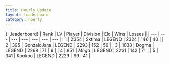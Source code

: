 ```yaml
---
title: Hourly Update
layout: leaderboard
category: hourly
---
```


{: .leaderboard}
| Rank | LV | Player | Division | Elo | Wins | Losses |
| --- | --- | --- | --- | --- | --- | --- |
| <span data-change="0">1</span> | 2354 | <span title="ID: 353063">Sktima</span> | LEGEND | <span data-change="0">2324</span> | <span data-change="0">146</span> | <span data-change="0">40</span> |
| <span data-change="0">2</span> | 395 | <span title="ID: 650626">GonzaloJara</span> | LEGEND | <span data-change="0">2293</span> | <span data-change="0">152</span> | <span data-change="0">56</span> |
| <span data-change="0">3</span> | 1038 | <span title="ID: 402846">Dogma</span> | LEGEND | <span data-change="2">2268</span> | <span data-change="1">71</span> | <span data-change="0">9</span> |
| <span data-change="0">4</span> | 851 | <span title="ID: 651782">_Mega_</span> | LEGEND | <span data-change="0">2231</span> | <span data-change="0">142</span> | <span data-change="0">71</span> |
| <span data-change="0">5</span> | 341 | <span title="ID: 598288">Kookoo</span> | LEGEND | <span data-change="0">2229</span> | <span data-change="0">99</span> | <span data-change="0">41</span> |